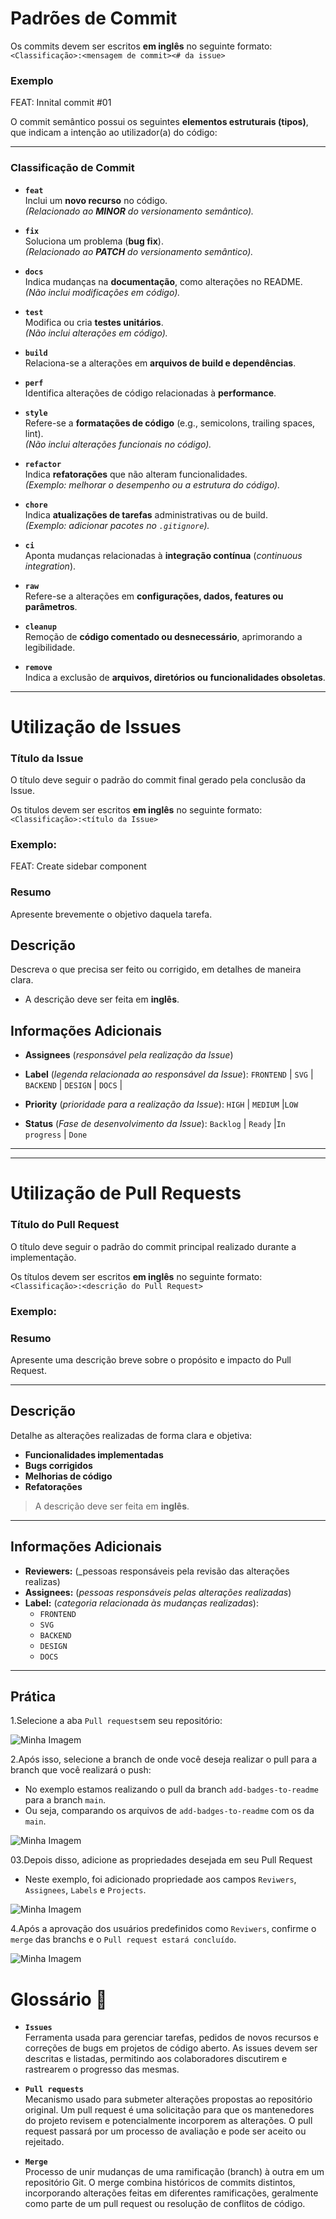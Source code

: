 # **Padrões de Commit**

Os commits devem ser escritos **em inglês** no seguinte formato:  
`<Classificação>:<mensagem de commit><# da issue>`

### **Exemplo**

FEAT: Innital commit #01

O commit semântico possui os seguintes **elementos estruturais (tipos)**, que indicam a intenção ao utilizador(a) do código:

---

### **Classificação de Commit**

- **`feat`**  
  Inclui um **novo recurso** no código.  
  _(Relacionado ao **MINOR** do versionamento semântico)._

- **`fix`**  
  Soluciona um problema (**bug fix**).  
  _(Relacionado ao **PATCH** do versionamento semântico)._

- **`docs`**  
  Indica mudanças na **documentação**, como alterações no README.  
  _(Não inclui modificações em código)._

- **`test`**  
  Modifica ou cria **testes unitários**.  
  _(Não inclui alterações em código)._

- **`build`**  
  Relaciona-se a alterações em **arquivos de build e dependências**.

- **`perf`**  
  Identifica alterações de código relacionadas à **performance**.

- **`style`**  
  Refere-se a **formatações de código** (e.g., semicolons, trailing spaces, lint).  
  _(Não inclui alterações funcionais no código)._

- **`refactor`**  
  Indica **refatorações** que não alteram funcionalidades.  
  _(Exemplo: melhorar o desempenho ou a estrutura do código)._

- **`chore`**  
  Indica **atualizações de tarefas** administrativas ou de build.  
  _(Exemplo: adicionar pacotes no `.gitignore`)._

- **`ci`**  
  Aponta mudanças relacionadas à **integração contínua** (_continuous integration_).

- **`raw`**  
  Refere-se a alterações em **configurações, dados, features ou parâmetros**.

- **`cleanup`**  
  Remoção de **código comentado ou desnecessário**, aprimorando a legibilidade.

- **`remove`**  
  Indica a exclusão de **arquivos, diretórios ou funcionalidades obsoletas**.

---

# **Utilização de Issues**

### **Título da Issue**

O título deve seguir o padrão do commit final gerado pela conclusão da Issue.

Os titulos devem ser escritos **em inglês** no seguinte formato:  
`<Classificação>:<título da Issue>`

### Exemplo:

FEAT: Create sidebar component

### **Resumo**

Apresente brevemente o objetivo daquela tarefa.

## **Descrição**

Descreva o que precisa ser feito ou corrigido, em detalhes de maneira clara.

- A descrição deve ser feita em **inglês**.

## **Informações Adicionais**

- **Assignees** (_responsável pela realização da Issue_)
- **Label** (_legenda relacionada ao responsável da Issue_): `FRONTEND` |
  `SVG` |
  `BACKEND` |
  `DESIGN` |
  `DOCS` |

- **Priority** (_prioridade para a realização da Issue_):
  `HIGH` | `MEDIUM` |`LOW`

- **Status** (_Fase de desenvolvimento da Issue_):
  `Backlog` | `Ready` |`In progress` | `Done`

---

---

# **Utilização de Pull Requests**

### **Título do Pull Request**

O título deve seguir o padrão do commit principal realizado durante a implementação.

Os títulos devem ser escritos **em inglês** no seguinte formato:  
`<Classificação>:<descrição do Pull Request>`

### **Exemplo:**

### **Resumo**

Apresente uma descrição breve sobre o propósito e impacto do Pull Request.

---

## **Descrição**

Detalhe as alterações realizadas de forma clara e objetiva:

- **Funcionalidades implementadas**
- **Bugs corrigidos**
- **Melhorias de código**
- **Refatorações**

> A descrição deve ser feita em **inglês**.

---

## **Informações Adicionais**

- **Reviewers:** (\_pessoas responsáveis pela revisão das alterações realizas)
- **Assignees:** (_pessoas responsáveis pelas alterações realizadas_)
- **Label:** (_categoria relacionada às mudanças realizadas_):
  - `FRONTEND`
  - `SVG`
  - `BACKEND`
  - `DESIGN`
  - `DOCS`

---

## Prática

1.Selecione a aba `Pull requests`em seu repositório:

![Minha Imagem](<../images/PR(1).png>)

2.Após isso, selecione a branch de onde você deseja realizar o pull para a branch que você realizará o push:

- No exemplo estamos realizando o pull da branch `add-badges-to-readme` para a branch `main`.
- Ou seja, comparando os arquivos de `add-badges-to-readme` com os da `main`.

![Minha Imagem](<../images/PR(2).png>)

03.Depois disso, adicione as propriedades desejada em seu Pull Request

- Neste exemplo, foi adicionado propriedade aos campos `Reviwers`, `Assignees`, `Labels` e `Projects`.

![Minha Imagem](<../images/PR(3).png>)

4.Após a aprovação dos usuários predefinidos como `Reviwers`, confirme o `merge` das branchs e o `Pull request estará concluído`.

![Minha Imagem](<../images/PR(4).png>)

# **Glossário 📖**

- **`Issues`**  
  Ferramenta usada para gerenciar tarefas, pedidos de novos recursos e correções de bugs em projetos de código aberto. As issues devem ser descritas e listadas, permitindo aos colaboradores discutirem e rastrearem o progresso das mesmas.

- **`Pull requests`**  
  Mecanismo usado para submeter alterações propostas ao repositório original. Um pull request é uma solicitação para que os mantenedores do projeto revisem e potencialmente incorporem as alterações. O pull request passará por um processo de avaliação e pode ser aceito ou rejeitado.

- **`Merge`**  
  Processo de unir mudanças de uma ramificação (branch) à outra em um repositório Git. O merge combina históricos de commits distintos, incorporando alterações feitas em diferentes ramificações, geralmente como parte de um pull request ou resolução de conflitos de código.
